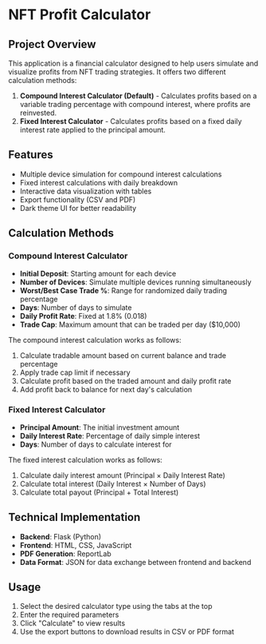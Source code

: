 # NFT Profit Calculator

## Project Overview
This application is a financial calculator designed to help users simulate and visualize profits from NFT trading strategies. It offers two different calculation methods:

1. **Compound Interest Calculator (Default)** - Calculates profits based on a variable trading percentage with compound interest, where profits are reinvested.
2. **Fixed Interest Calculator** - Calculates profits based on a fixed daily interest rate applied to the principal amount.

## Features
- Multiple device simulation for compound interest calculations
- Fixed interest calculations with daily breakdown
- Interactive data visualization with tables
- Export functionality (CSV and PDF)
- Dark theme UI for better readability

## Calculation Methods

### Compound Interest Calculator
- **Initial Deposit**: Starting amount for each device
- **Number of Devices**: Simulate multiple devices running simultaneously
- **Worst/Best Case Trade %**: Range for randomized daily trading percentage
- **Days**: Number of days to simulate
- **Daily Profit Rate**: Fixed at 1.8% (0.018)
- **Trade Cap**: Maximum amount that can be traded per day ($10,000)

The compound interest calculation works as follows:
1. Calculate tradable amount based on current balance and trade percentage
2. Apply trade cap limit if necessary
3. Calculate profit based on the traded amount and daily profit rate
4. Add profit back to balance for next day's calculation

### Fixed Interest Calculator
- **Principal Amount**: The initial investment amount
- **Daily Interest Rate**: Percentage of daily simple interest
- **Days**: Number of days to calculate interest for

The fixed interest calculation works as follows:
1. Calculate daily interest amount (Principal × Daily Interest Rate)
2. Calculate total interest (Daily Interest × Number of Days)
3. Calculate total payout (Principal + Total Interest)

## Technical Implementation
- **Backend**: Flask (Python)
- **Frontend**: HTML, CSS, JavaScript
- **PDF Generation**: ReportLab
- **Data Format**: JSON for data exchange between frontend and backend

## Usage
1. Select the desired calculator type using the tabs at the top
2. Enter the required parameters
3. Click "Calculate" to view results
4. Use the export buttons to download results in CSV or PDF format
